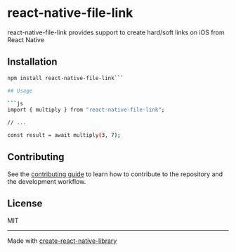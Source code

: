# react-native-file-link
react-native-file-link provides support to create hard/soft links on iOS from React Native
## Installation

```sh
npm install react-native-file-link```

## Usage

```js
import { multiply } from "react-native-file-link";

// ...

const result = await multiply(3, 7);
```

## Contributing

See the [contributing guide](CONTRIBUTING.md) to learn how to contribute to the repository and the development workflow.

## License

MIT

---

Made with [create-react-native-library](https://github.com/callstack/react-native-builder-bob)
